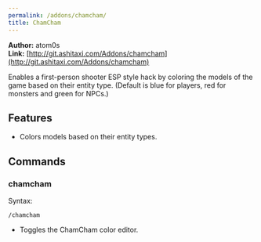 ```yaml
---
permalink: /addons/chamcham/
title: ChamCham
---
```


**Author:** atom0s<br/>
**Link:** [http://git.ashitaxi.com/Addons/chamcham](http://git.ashitaxi.com/Addons/chamcham)

Enables a first-person shooter ESP style hack by coloring the models of the game based on their entity type. (Default is blue for players, red for monsters and green for NPCs.)

## Features

  * Colors models based on their entity types.

## Commands

### chamcham
Syntax:
```
/chamcham
```
  * Toggles the ChamCham color editor.
